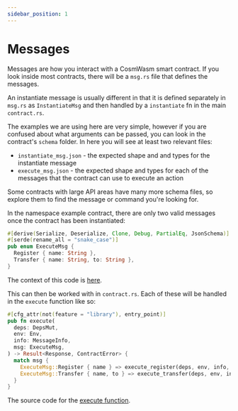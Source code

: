 ```yaml
---
sidebar_position: 1
---
```


# Messages

Messages are how you interact with a CosmWasm smart contract. If you look inside most contracts, there will be a
`msg.rs` file that defines the messages.

An instantiate message is usually different in that it is defined separately in `msg.rs` as `InstantiateMsg` and then
handled by a `instantiate` fn in the main `contract.rs`.

The examples we are using here are very simple, however if you are confused about what arguments can be passed, you can
look in the contract's `schema` folder. In here you will see at least two relevant files:

- `instantiate_msg.json` - the expected shape and and types for the instantiate message
- `execute_msg.json` - the expected shape and types for each of the messages that the contract can use to execute an
  action

Some contracts with large API areas have many more schema files, so explore them to find the message or command you're
looking for.

In the namespace example contract, there are only two valid messages once the contract has been instantiated:

```rust
#[derive(Serialize, Deserialize, Clone, Debug, PartialEq, JsonSchema)]
#[serde(rename_all = "snake_case")]
pub enum ExecuteMsg {
  Register { name: String },
  Transfer { name: String, to: String },
}
```

The context of this code is
[here](https://github.com/CosmWasm/cw-examples/blob/main/contracts/nameservice/src/msg.rs#L13).

This can then be worked with in `contract.rs`. Each of these will be handled in the `execute` function like so:

```rust
#[cfg_attr(not(feature = "library"), entry_point)]
pub fn execute(
  deps: DepsMut,
  env: Env,
  info: MessageInfo,
  msg: ExecuteMsg,
) -> Result<Response, ContractError> {
  match msg {
    ExecuteMsg::Register { name } => execute_register(deps, env, info, name),
    ExecuteMsg::Transfer { name, to } => execute_transfer(deps, env, info, name, to),
  }
}
```

The source code for
the [execute function](https://github.com/CosmWasm/cw-examples/blob/main/contracts/nameservice/src/contract.rs#L31).
